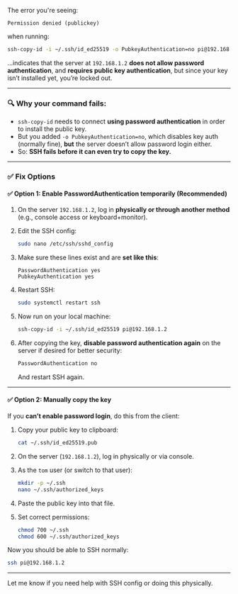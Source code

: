 The error you're seeing:

```
Permission denied (publickey)
```

when running:

```bash
ssh-copy-id -i ~/.ssh/id_ed25519 -o PubkeyAuthentication=no pi@192.168.1.2
```

...indicates that the server at `192.168.1.2` **does not allow password authentication**, and **requires public key authentication**, but since your key isn’t installed yet, you’re locked out.

---

### 🔍 Why your command fails:

* `ssh-copy-id` needs to connect **using password authentication** in order to install the public key.
* But you added `-o PubkeyAuthentication=no`, which disables key auth (normally fine), **but** the server doesn’t allow password login either.
* So: **SSH fails before it can even try to copy the key.**

---

### ✅ Fix Options

#### ✅ **Option 1: Enable PasswordAuthentication temporarily (Recommended)**

1. On the server `192.168.1.2`, log in **physically or through another method** (e.g., console access or keyboard+monitor).

2. Edit the SSH config:

   ```bash
   sudo nano /etc/ssh/sshd_config
   ```

3. Make sure these lines exist and are **set like this**:

   ```
   PasswordAuthentication yes
   PubkeyAuthentication yes
   ```

4. Restart SSH:

   ```bash
   sudo systemctl restart ssh
   ```

5. Now run on your local machine:

   ```bash
   ssh-copy-id -i ~/.ssh/id_ed25519 pi@192.168.1.2
   ```

6. After copying the key, **disable password authentication again** on the server if desired for better security:

   ```bash
   PasswordAuthentication no
   ```

   And restart SSH again.

---

#### ✅ **Option 2: Manually copy the key**

If you **can’t enable password login**, do this from the client:

1. Copy your public key to clipboard:

   ```bash
   cat ~/.ssh/id_ed25519.pub
   ```
2. On the server (`192.168.1.2`), log in physically or via console.
3. As the `tom` user (or switch to that user):

   ```bash
   mkdir -p ~/.ssh
   nano ~/.ssh/authorized_keys
   ```
4. Paste the public key into that file.
5. Set correct permissions:

   ```bash
   chmod 700 ~/.ssh
   chmod 600 ~/.ssh/authorized_keys
   ```

Now you should be able to SSH normally:

```bash
ssh pi@192.168.1.2
```

---

Let me know if you need help with SSH config or doing this physically.
